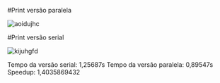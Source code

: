 #Print versão paralela

![aoidujhc](https://i.ibb.co/52Qz3dp/imagem-2023-10-23-175030817.png)

#Print versão serial

![kijuhgfd](https://i.ibb.co/Df0SQ2b/imagem-2023-10-23-175326681.png)

Tempo da versão serial: 1,25687s
Tempo da versão paralela: 0,89547s
Speedup: 1,4035869432
